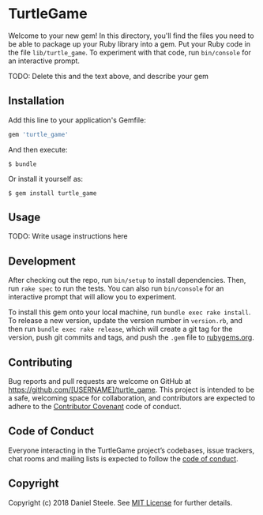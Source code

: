 # TurtleGame

Welcome to your new gem! In this directory, you'll find the files you need to be able to package up your Ruby library into a gem. Put your Ruby code in the file `lib/turtle_game`. To experiment with that code, run `bin/console` for an interactive prompt.

TODO: Delete this and the text above, and describe your gem

## Installation

Add this line to your application's Gemfile:

```ruby
gem 'turtle_game'
```

And then execute:

    $ bundle

Or install it yourself as:

    $ gem install turtle_game

## Usage

TODO: Write usage instructions here

## Development

After checking out the repo, run `bin/setup` to install dependencies. Then, run `rake spec` to run the tests. You can also run `bin/console` for an interactive prompt that will allow you to experiment.

To install this gem onto your local machine, run `bundle exec rake install`. To release a new version, update the version number in `version.rb`, and then run `bundle exec rake release`, which will create a git tag for the version, push git commits and tags, and push the `.gem` file to [rubygems.org](https://rubygems.org).

## Contributing

Bug reports and pull requests are welcome on GitHub at https://github.com/[USERNAME]/turtle_game. This project is intended to be a safe, welcoming space for collaboration, and contributors are expected to adhere to the [Contributor Covenant](http://contributor-covenant.org) code of conduct.

## Code of Conduct

Everyone interacting in the TurtleGame project’s codebases, issue trackers, chat rooms and mailing lists is expected to follow the [code of conduct](https://github.com/[USERNAME]/turtle_game/blob/master/CODE_OF_CONDUCT.md).

## Copyright

Copyright (c) 2018 Daniel Steele. See [MIT License](LICENSE.txt) for further details.
